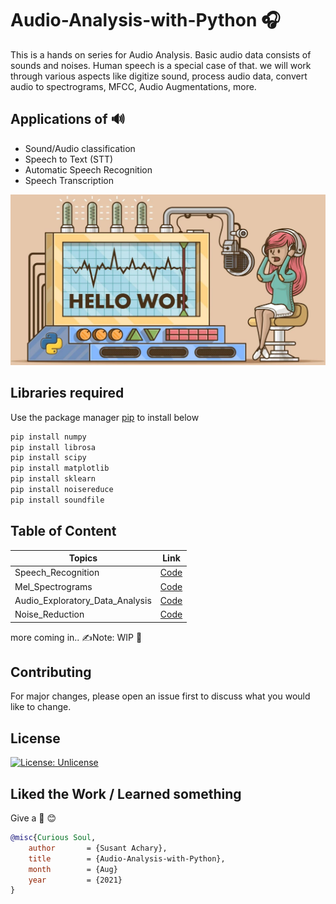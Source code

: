 # Audio-Analysis-with-Python 🎧
This is a hands on series for Audio Analysis. Basic audio data consists of sounds and noises.
Human speech is a special case of that. we will work through various aspects like digitize sound,
process audio data, convert audio to spectrograms, MFCC, Audio Augmentations, more.

## Applications of 🔊
- Sound/Audio classification
- Speech to Text (STT)
- Automatic Speech Recognition
- Speech Transcription

<img src="https://github.com/SSusantAchary/Audio-Analysis-with-Python/blob/main/misc/DisplayImg.JPG" width="1000">

## Libraries required 
Use the package manager [pip](https://pip.pypa.io/en/stable/) to install below

```bash
pip install numpy
pip install librosa
pip install scipy
pip install matplotlib
pip install sklearn
pip install noisereduce
pip install soundfile
```

## Table of Content

|Topics|Link| 
|------|----|
|Speech_Recognition|[Code](https://github.com/SSusantAchary/Audio-Analysis-with-Python/blob/main/speech_recognition.ipynb)|
|Mel_Spectrograms|[Code](https://github.com/SSusantAchary/Audio-Analysis-with-Python/blob/main/Mel_Spectrograms.ipynb)|
|Audio_Exploratory_Data_Analysis|[Code](https://github.com/SSusantAchary/Audio-Analysis-with-Python/blob/main/audio_EDA.ipynb)|
|Noise_Reduction|[Code](https://github.com/SSusantAchary/Audio-Analysis-with-Python/blob/main/noise_reduction.ipynb)|
more coming in..
✍️Note: WIP 🚧

## Contributing 
For major changes, please open an issue first to discuss what you would like to change.


## License
[![License: Unlicense](https://img.shields.io/badge/license-Unlicense-blue.svg)](http://unlicense.org/)

## Liked the Work / Learned something
Give a 🌟 😊 


```bibtex
@misc{Curious Soul,
    author       = {Susant Achary},
    title        = {Audio-Analysis-with-Python},
    month        = {Aug}
    year         = {2021}
}
```
